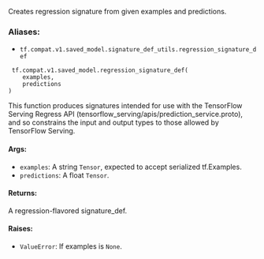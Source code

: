 
Creates regression signature from given examples and predictions.
### Aliases:
- `tf.compat.v1.saved_model.signature_def_utils.regression_signature_def`

```
 tf.compat.v1.saved_model.regression_signature_def(
    examples,
    predictions
)
```

This function produces signatures intended for use with the TensorFlow Serving Regress API (tensorflow_serving/apis/prediction_service.proto), and so constrains the input and output types to those allowed by TensorFlow Serving.
#### Args:
- `examples`: A string `Tensor`, expected to accept serialized tf.Examples.
- `predictions`: A float `Tensor`.
#### Returns:

A regression-flavored signature_def.
#### Raises:
- `ValueError`: If examples is `None`.
